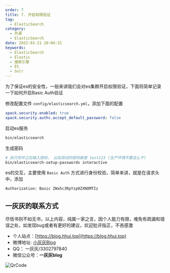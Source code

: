 ```yaml
---
order: 7
title: 7. 开启权限验证
tag:
  - ElasticSearch
category:
  - 开源
  - ElasticSearch
date: 2022-03-21 20:04:31
keywords:
  - ElasticSearch
  - Elastic
  - 搜索引擎
  - ES
  - Solr
---
```


为了保证es的安全性，一般来讲我们会对es集群开启权限验证，下面将简单记录一下如何开启Basic Auth验证

<!-- more -->

修改配置文件 `config/elasticsearch.yml`，添加下面的配置

```yaml
xpack.security.enabled: true
xpack.security.authc.accept_default_password: false
```

启动es服务

```bash
bin/elasticsearch
```

生成密码

```bash
# 执行完毕之后输入密码， 比如测试的密码都是 test123 (生产环境不要这么干)
bin/elasticsearch-setup-passwords interactive
```

es的交互，主要使用 `Basic Auth` 方式进行身份校验，简单来讲，就是在请求头中，添加

```bash
Authorization: Basic ZWxhc3RpYzp0ZXN0MTIz
```



## 一灰灰的联系方式 

尽信书则不如无书，以上内容，纯属一家之言，因个人能力有限，难免有疏漏和错误之处，如发现bug或者有更好的建议，欢迎批评指正，不吝感激

- 个人站点：[https://blog.hhui.top](https://blog.hhui.top)
- 微博地址: [小灰灰Blog](https://weibo.com/p/1005052169825577/home)
- QQ： 一灰灰/3302797840
- 微信公众号：**一灰灰blog**

![QrCode](https://spring.hhui.top/spring-blog/imgs/info/info.png)
